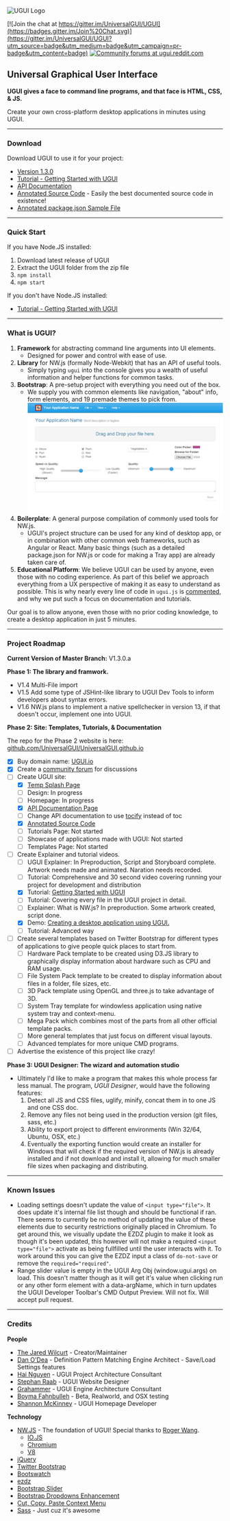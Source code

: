 ![UGUI Logo](http://i.imgur.com/2jHRUvA.png "Universal Graphical User Interface")

[![Join the chat at https://gitter.im/UniversalGUI/UGUI](https://badges.gitter.im/Join%20Chat.svg)](https://gitter.im/UniversalGUI/UGUI?utm_source=badge&utm_medium=badge&utm_campaign=pr-badge&utm_content=badge) [![Community forums at ugui.reddit.com](http://ugui.io/_img/badge-reddit.svg)](http://reddit.com/r/UGUI)


## Universal Graphical User Interface

**UGUI gives a face to command line programs, and that face is HTML, CSS, & JS.**

Create your own cross-platform desktop applications in minutes using UGUI.

* * *

### Download

Download UGUI to use it for your project:

* [Version 1.3.0](https://github.com/UniversalGUI/UGUI/releases/download/v1.3.0/ugui_1.3.0.zip)
* [Tutorial - Getting Started with UGUI](http://ugui.io/tutorials/getting-started.html)
* [API Documentation](http://ugui.io/api)
* [Annotated Source Code](http://ugui.io/docs/latest) - Easily the best documented source code in existence!
* [Annotated package.json Sample File](http://ugui.io/package)

* * *

### Quick Start

If you have Node.JS installed:

1. Download latest release of UGUI
2. Extract the UGUI folder from the zip file
3. `npm install`
4. `npm start`

If you don't have Node.JS installed:

* [Tutorial - Getting Started with UGUI](http://ugui.io/tutorials/getting-started.htm)



* * *

### What is UGUI?

1. **Framework** for abstracting command line arguments into UI elements.
   * Designed for power and control with ease of use.
2. **Library** for NW.js (formally Node-Webkit) that has an API of useful tools.
   * Simply typing `ugui` into the console gives you a wealth of useful information and helper functions for common tasks.
3. **Bootstrap**: A pre-setup project with everything you need out of the box.
   * We supply you with common elements like navigation, "about" info, form elements, and 19 premade themes to pick from.  
![Animated screenshot of UGUI interface using various themes](https://raw.githubusercontent.com/UniversalGUI/UniversalGUI.github.io/master/_img/ugui-themes.gif "Built-in UGUI Themes")
4. **Boilerplate**: A general purpose compilation of commonly used tools for NW.js.
   * UGUI's project structure can be used for any kind of desktop app, or in combination with other common web frameworks, such as Angular or React. Many basic things (such as a detailed package.json for NW.js or code for making a Tray app) are already taken care of.
5. **Educational Platform**: We believe UGUI can be used by anyone, even those with no coding experience. As part of this belief we approach everything from a UX perspective of making it as easy to understand as possible. This is why nearly every line of code in `ugui.js` is [commented](http://ugui.io/dl), and why we put such a focus on documentation and tutorials.


Our goal is to allow anyone, even those with no prior coding knowledge, to create a desktop application in just 5 minutes.

* * *

### Project Roadmap

**Current Version of Master Branch:** V1.3.0.a

**Phase 1: The library and framwork.**

* V1.4 Multi-File import
* V1.5 Add some type of JSHint-like library to UGUI Dev Tools to inform developers about syntax errors.
* V1.6 NW.js plans to implement a native spellchecker in version 13, if that doesn't occur, implement one into UGUI.

**Phase 2: Site: Templates, Tutorials, & Documentation**

The repo for the Phase 2 website is here: [github.com/UniversalGUI/UniversalGUI.github.io](https://github.com/UniversalGUI/UniversalGUI.github.io/tree/dev)

* [x] Buy domain name: [UGUI.io](http://ugui.io)
* [x] Create a [community forum](http://ugui.reddit.com) for discussions
* [ ] Create UGUI site:
   * [x] [Temp Splash Page](http://ugui.io)
   * [ ] Design: In progress
   * [ ] Homepage: In progress
   * [x] [API Documentation Page](http://ugui.io/api)
   * [ ] Change API documentation to use [tocify](https://github.com/gfranko/jquery.tocify.js) instead of toc
   * [x] [Annotated Source Code](http://ugui.io/source)
   * [ ] Tutorials Page: Not started
   * [ ] Showcase of applications made with UGUI: Not started
   * [ ] Templates Page: Not started
* [ ] Create Explainer and tutorial videos.
   * [ ] UGUI Explainer: In Preproduction, Script and Storyboard complete. Artwork needs made and animated. Naration needs recorded.
   * [ ] Tutorial: Comprehensive and 30 second video covering running your project for development and distribution
   * [x] Tutorial: [Getting Started with UGUI](ugui.io/tutorials/getting-started.htm)
   * [ ] Tutorial: Covering every file in the UGUI project in detail.
   * [ ] Explainer: What is NW.js? In preproduction. Some artwork created, script done.
   * [x] Demo: [Creating a desktop application using UGUI.](https://www.youtube.com/watch?v=qHMRroZ7AAw)
   * [ ] Tutorial: Advanced way
* [ ] Create several templates based on Twitter Bootstrap for different types of applications to give people quick places to start from.
   * [ ] Hardware Pack template to be created using D3.JS library to graphically display information about hardware such as CPU and RAM usage.
   * [ ] File System Pack template to be created to display information about files in a folder, file sizes, etc.
   * [ ] 3D Pack template using OpenGL and three.js to take advantage of 3D.
   * [ ] System Tray template for windowless application using native system tray and context-menu.
   * [ ] Mega Pack which combines most of the parts from all other official template packs.
   * [ ] More general templates that just focus on different visual layouts.
   * [ ] Advanced templates for more unique CMD programs.
* [ ] Advertise the existence of this project like crazy!

**Phase 3: UGUI Designer: The wizard and automation studio**

* Ultimately I'd like to make a program that makes this whole process far less manual. The program, *UGUI Designer*, would have the following features:
  1. Detect all JS and CSS files, uglify, minify, concat them in to one JS and one CSS doc.
  2. Remove any files not being used in the production version (git files, sass, etc.)
  3. Ability to export project to different environments (Win 32/64, Ubuntu, OSX, etc.)
  4. Eventually the exporting function would create an installer for Windows that will check if the required version of NW.js is already installed and if not download and install it, allowing for much smaller file sizes when packaging and distributing.

* * *

### Known Issues

* Loading settings doesn't update the value of `<input type="file">`. It does update it's internal file list though and should be functional if ran. There seems to currently be no method of updating the value of these elements due to security restrictions originally placed in Chromium. To get around this, we visually update the EZDZ plugin to make it look as though it's been updated, this however will not make a required `<input type="file">` activate as being fullfilled until the user interacts with it. To work around this you can give the EZDZ input a class of `do-not-save` or remove the `required="required"`.
* Range slider value is empty in the UGUI Arg Obj (window.ugui.args) on load. This doesn't matter though as it will get it's value when clicking run or any other form element with a data-argName, which in turn updates the UGUI Developer Toolbar's CMD Output Preview. Will not fix. Will accept pull request.

* * *

### Credits

**People**

* [The Jared Wilcurt](http://github.com/TheJaredWilcurt) - Creator/Maintainer
* [Dan O'Dea](http://github.com/DanOdea) - Definition Pattern Matching Engine Architect - Save/Load Settings features
* [Hai Nguyen](http://github.com/hai5nguy) - UGUI Project Architecture Consultant
* [Stephan Raab](http://github.com/StephanRaab) - UGUI Website Designer
* [Grahammer](http://github.com/GWatt) - UGUI Engine Architecture Consultant
* [Boyma Fahnbulleh](http://github.com/boymanjor) - Beta, Realworld, and OSX testing
* [Shannon McKinney](https://github.com/smckinney1) - UGUI Homepage Developer

**Technology**

* [NW.JS](http://nwjs.io) - The foundation of UGUI! Special thanks to [Roger Wang](https://github.com/rogerwang).
   * [IO.JS](http://iojs.org)
   * [Chromium](http://www.chromium.org)
   * [V8](https://code.google.com/p/v8)
* [jQuery](http://jquery.com)
* [Twitter Bootstrap](http://getbootstrap.com)
* [Bootswatch](http://bootswatch.com)
* [ezdz](https://github.com/jaysalvat/ezdz)
* [Bootstrap Slider](http://seiyria.github.io/bootstrap-slider)
* [Bootstrap Dropdowns Enhancement](http://behigh.github.io/bootstrap_dropdowns_enhancement)
* [Cut, Copy, Paste Context Menu](https://github.com/b1rdex/nw-contextmenu)
* [Sass](http://sass-lang.com) - Just cuz it's awesome
